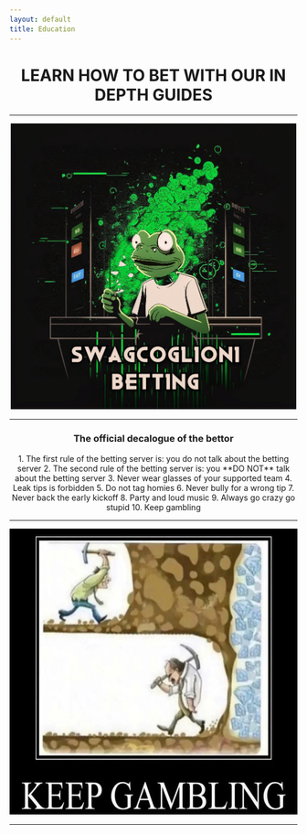 ```yaml
---
layout: default
title: Education
---  
```



# **<center>LEARN HOW TO BET WITH OUR IN DEPTH GUIDES</center>**  

___  

<p align="center">
  <img src="/assets/images/SWAGCOGLOGO.jpg" height="500">
</p>  

___  
  
### **<center>The official decalogue of the bettor</center>**


<center>1. The first rule of the betting server is: you do not talk about the betting server
2. The second rule of the betting server is: you **DO NOT** talk about the betting server
3. Never wear glasses of your supported team
4. Leak tips is forbidden
5. Do not tag homies
6. Never bully for a wrong tip
7. Never back the early kickoff
8. Party and loud music
9. Always go crazy go stupid
10. Keep gambling  </center>

___  

<p align="center">
  <img src="/assets/images/keepgambling.webp" height="500">
</p>  

___




